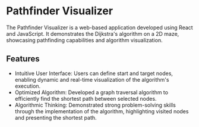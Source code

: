 # Pathfinder Visualizer

The Pathfinder Visualizer is a web-based application developed using React and JavaScript. It demonstrates the Dijkstra's algorithm on a 2D maze, showcasing pathfinding capabilities and algorithm visualization.

## Features
- Intuitive User Interface: Users can define start and target nodes, enabling dynamic and real-time visualization of the algorithm's execution.
- Optimized Algorithm: Developed a graph traversal algorithm to efficiently find the shortest path between selected nodes.
- Algorithmic Thinking: Demonstrated strong problem-solving skills through the implementation of the algorithm, highlighting visited nodes and presenting the shortest path.




